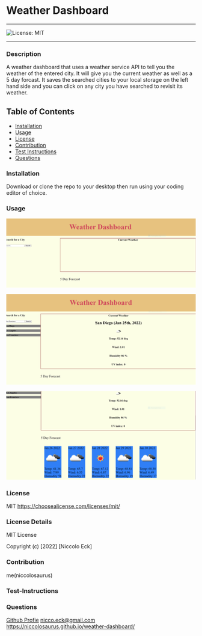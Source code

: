   # Weather Dashboard

  ----
  ![License: MIT](https://img.shields.io/badge/License-MIT-yellow.svg)

  ----

### Description
A weather dashboard that uses a weather service API to tell you the weather of the entered city.  It will give you the current weather as well as a 5 day forcast. It saves the searched cities to your local storage on the left hand side and you can click on any city you have searched to revisit its weather.

## Table of Contents
- [Installation](#installation)
- [Usage](#usage)
- [License](#license)
- [Contribution](#contribution)
- [Test Instructions](#test-instructions)
- [Questions](#questions)



### Installation
Download or clone the repo to your desktop then run using your coding editor of choice.

### Usage
![WeatherDashboard](https://raw.githubusercontent.com/niccolosaurus/weather-dashboard/main/assets/pics/WeatherDashboard.PNG)

![WeatherDashboard2](https://raw.githubusercontent.com/niccolosaurus/weather-dashboard/main/assets/pics/WeatherDashboard2.PNG)

![WeatherDashboard3](https://raw.githubusercontent.com/niccolosaurus/weather-dashboard/main/assets/pics/WeatherDashboard3.PNG)




### License
MIT
https://choosealicense.com/licenses/mit/

### License Details

MIT License

Copyright (c) [2022] [Niccolo Eck]

### Contribution
me(niccolosaurus)

### Test-Instructions


### Questions
[Github Profie](https://github.com/niccolosaurus)
nicco.eck@gmail.com
https://niccolosaurus.github.io/weather-dashboard/